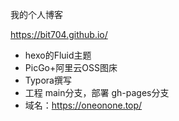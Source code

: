 我的个人博客

https://bit704.github.io/

- hexo的Fluid主题
- PicGo+阿里云OSS图床
- Typora撰写
- 工程 main分支，部署 gh-pages分支
- 域名：https://oneonone.top/
